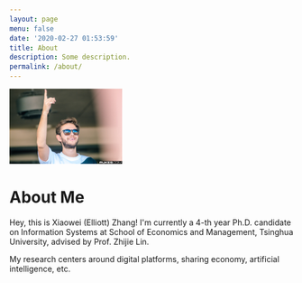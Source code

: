 ```yaml
---
layout: page
menu: false
date: '2020-02-27 01:53:59'
title: About
description: Some description.
permalink: /about/
---
```


<img class="img-rounded" src="/assets/img/uploads/profile.jpg" width="200">

# About Me

Hey, this is Xiaowei (Elliott) Zhang! I'm currently a 4-th year Ph.D. candidate on Information Systems at School of Economics and Management, Tsinghua University, advised by Prof. Zhijie Lin.

My research centers around digital platforms, sharing economy, artificial intelligence, etc.
